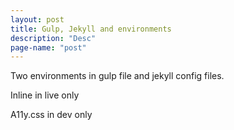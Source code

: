```yaml
---
layout: post
title: Gulp, Jekyll and environments
description: "Desc"
page-name: "post"
---
```



Two environments in gulp file and jekyll config files.

Inline in live only

A11y.css in dev only

